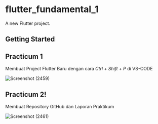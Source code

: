 # flutter_fundamental_1

A new Flutter project.

## Getting Started

## Practicum 1

Membuat Project Flutter Baru dengan cara *Ctrl + Shift + P* di VS-CODE

![Screenshot (2459)](https://user-images.githubusercontent.com/75615789/187161021-347131ef-ef08-42c7-9713-af92af23d669.png)

## Practicum 2!

Membuat Repository GitHub dan Laporan Praktikum

![Screenshot (2461)](https://user-images.githubusercontent.com/75615789/187162390-7d62963e-76a4-4901-b874-dd822e80cd62.png)


